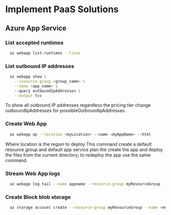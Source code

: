# Implement PaaS Solutions

## Azure App Service

### List accepted runtimes
```bash
  az webapp list-runtimes --linux
```

### List outbound IP addresses
```bash
  az webapp show \
    --resource-group <group_name> \
    --name <app_name> \ 
    --query outboundIpAddresses \
    --output tsv
```
To show all outbound IP addresses regardless the pricing tier change outboundIpAddresses for possibleOutboundIpAddresses.

### Create Web App
```bash
  az webapp up --location <myLocation> --name <myAppName> --html
```
Where location is the region to deploy
This command create a default resource group and default app service plan the create the app and deploy the files from the current directory; to redeploy the app use the same command.

### Stream Web App logs
```bash
  az webapp log tail --name appname --resource-group myResourceGroup
```

### Create Block blob storage
```bash
  az storage account create --resource-group myResourceGroup --name <myStorageAcct> --location <myLocation> --kind BlockBlobStorage  -sku Premium_LRS
```

